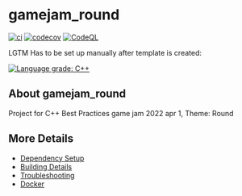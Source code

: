 # gamejam_round

[![ci](https://github.com/hegjoz/gamejam_round/actions/workflows/ci.yml/badge.svg)](https://github.com/hegjoz/gamejam_round/actions/workflows/ci.yml)
[![codecov](https://codecov.io/gh/hegjoz/gamejam_round/branch/main/graph/badge.svg)](https://codecov.io/gh/hegjoz/gamejam_round)
[![CodeQL](https://github.com/hegjoz/gamejam_round/actions/workflows/codeql-analysis.yml/badge.svg)](https://github.com/hegjoz/gamejam_round/actions/workflows/codeql-analysis.yml)

LGTM Has to be set up manually after template is created:

[![Language grade: C++](https://img.shields.io/lgtm/grade/cpp/github/hegjoz/gamejam_round)](https://lgtm.com/projects/g/hegjoz/gamejam_round/context:cpp)

## About gamejam_round
Project for C++ Best Practices game jam 2022 apr 1, Theme: Round


## More Details

 * [Dependency Setup](README_dependencies.md)
 * [Building Details](README_building.md)
 * [Troubleshooting](README_troubleshooting.md)
 * [Docker](README_docker.md)
